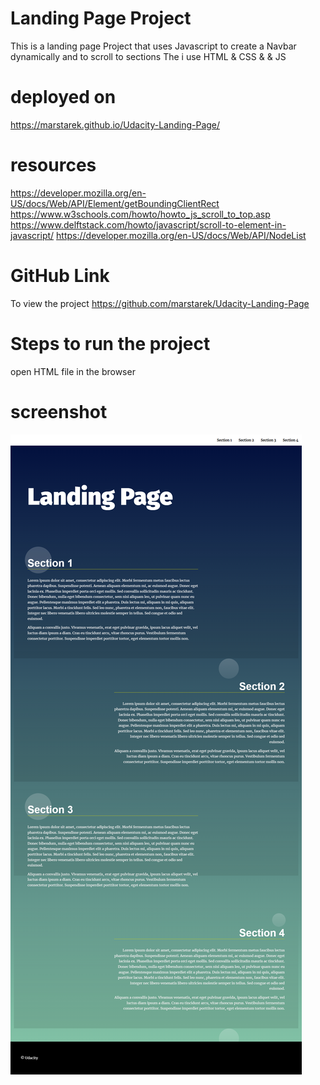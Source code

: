 # Landing Page Project
This is a  landing page Project that uses Javascript to create a Navbar dynamically and to scroll to  sections  The i use HTML & CSS & & JS
# deployed on 
https://marstarek.github.io/Udacity-Landing-Page/
 #  resources
 https://developer.mozilla.org/en-US/docs/Web/API/Element/getBoundingClientRect
https://www.w3schools.com/howto/howto_js_scroll_to_top.asp
https://www.delftstack.com/howto/javascript/scroll-to-element-in-javascript/
https://developer.mozilla.org/en-US/docs/Web/API/NodeList
# GitHub Link
 To view the project  https://github.com/marstarek/Udacity-Landing-Page 

# Steps to run the project
open HTML file in the browser
# screenshot
<img src="./project.png" />